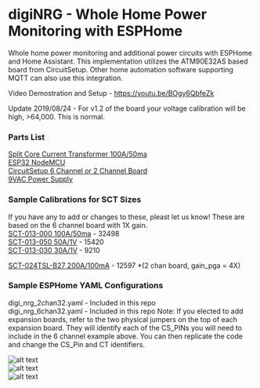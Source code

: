# digiNRG - Whole Home Power Monitoring with ESPHome
Whole home power monitoring and additional power circuits with ESPHome and Home Assistant. This implementation utilizes the ATM90E32AS based board from CircuitSetup. Other home automation software supporting MQTT can also use this integration.

Video Demostration and Setup - https://youtu.be/BOgy6QbfeZk

Update 2019/08/24 - For v1.2 of the board your voltage calibration will be high, >64,000. This is normal. 

### Parts List
[Split Core Current Transformer 100A/50ma](https://amzn.to/2JtuRSt)  
[ESP32 NodeMCU](https://amzn.to/2XvEBAs)  
[CircuitSetup 6 Channel or 2 Channel Board](https://circuitsetup.us/index.php/product-category/power-management/)  
[9VAC Power Supply](https://amzn.to/2Jt4uMh)

### Sample Calibrations for SCT Sizes
If you have any to add or changes to these, pleast let us know! These are based on the 6 channel board with 1X gain.  
[SCT-013-000 100A/50ma](https://amzn.to/2JtuRSt) - 32498  
[SCT-013-050 50A/1V](https://amzn.to/2XzkyB3) - 15420  
[SCT-013-030 30A/1V](https://amzn.to/2FZLdB9) - 9210  

[SCT-024TSL-B27 200A/100mA](https://circuitsetup.us/product/200a-100ma-current-transformer-yhdc-sct-024-24mm/) - 12597 \*(2 chan board, gain_pga = 4X)

### Sample ESPHome YAML Configurations
digi_nrg_2chan32.yaml - Included in this repo   
digi_nrg_6chan32.yaml - Included in this repo 
Note: If you elected to add expansion boards, refer to the two physical jumpers on the top of each expansion board. They will identify each of the CS_PINs you will need to include in the 6 channel example above. You can then replicate the code and change the CS_Pin and CT identifiers.

![alt text](https://raw.githubusercontent.com/digiblur/digiNRG_ESPHome/master/jpgs/2chan_board.jpg "2 Channel")  
![alt text](https://raw.githubusercontent.com/digiblur/digiNRG_ESPHome/master/jpgs/6chan_board.jpg "6 Channel")  
![alt text](https://raw.githubusercontent.com/digiblur/digiNRG_ESPHome/master/jpgs/sct_100a.jpg "SCT")  


